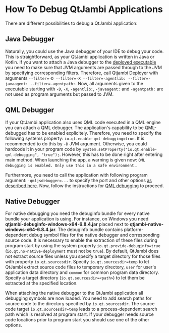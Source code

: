 # How To Debug QtJambi Applications

There are different possibilities to debug a QtJambi application:

## Java Debugger

Naturally, you could use the Java debugger of your IDE to debug your code. This is straightforward, as your QtJambi application is written in Java or Kotlin.
If you want to attach a Java debugger to the [deployed executable](How-to-deploy-QtJambi-applications.md) you need to make sure that JVM arguments are passed through to the JVM by specifying corresponding filters.
Therefore, call Qtjambi Deployer with arguments `--filter=-D --filter=-X --filter=-agentlib: --filter=-javaagent: --filter=-agentpath:`. 
Now, all arguments given to the executable starting with `-D`, `-X`, `-agentlib:`, `-javaagent:` and `-agentpath:` are not used as program arguments but passed to JVM.

## QML Debugger

If your QtJambi application also uses QML code executed in a QML engine you can attach a QML debugger.
The application's capability to be QML-debugged has to be enabled explicitely. Therefore, you need to specify the following systems property: `io.qt.enable-qml-debugging=true`.
It is recommended to do this by `-D` JVM argument. Otherwise, you could hardcode it in your program code by `System.setProperty("io.qt.enable-qml-debugging", "true");`.
However, this has to be done right after entering main method. When launching the app, a warning is given now: `QML debugging is enabled. Only use this in a safe environment.`.

Furthermore, you need to call the application with following program argument: `-qmljsdebugger=...` to specify the port and other options [as described here](https://doc.qt.io/qt/qtquick-debugging.html#starting-applications).
Now, follow the instructions for [QML debugging](https://doc.qt.io/qt/qtquick-debugging.html#connecting-to-applications) to proceed.

## Native Debugger

For native debugging you need the debuginfo bundle for every native bundle your application is using. 
For instance, on Windows you need **qtjambi-debuginfo-windows-x64-6.8.4.jar** placed next to **qtjambi-native-windows-x64-6.8.4.jar**.
The debuginfo bundle contains platform-dependent debug symbol files for the native debugger and corresponding source code.
It is necessary to enable the extraction of these files during program start by using the system property `io.qt.provide-debuginfo=true` (`io.qt.no-native-deployment` must not be `true`).
By default, QtJambi does not extract source files unless you specify a target directory for those files with property `io.qt.sourcesdir`.
Specify `io.qt.sourcesdir=temp` to let QtJambi extract source code files to temporary directory, `user` for user's application data directory and
`common` for common program data directory. Specify a target directory (`io.qt.sourcesdir=<path>`) to let them be extracted at the specified location.

When attaching the native debugger to the QtJambi application all debugging symbols are now loaded. You need to add search paths for source code to the directory specified by `io.qt.sourcesdir`.
The source code target `io.qt.sourcesdir=temp` leads to a process-dependent search path which is resolved at program start. If your debugger needs source code locations prior to program start you should use one of the other options.
